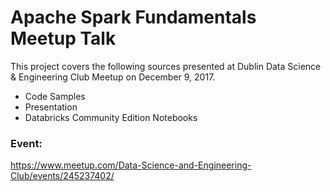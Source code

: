 # Apache Spark Fundamentals Meetup Talk

This project covers the following sources presented at Dublin Data Science & Engineering Club Meetup on December 9, 2017.

- Code Samples
- Presentation
- Databricks Community Edition Notebooks

### Event:
https://www.meetup.com/Data-Science-and-Engineering-Club/events/245237402/
